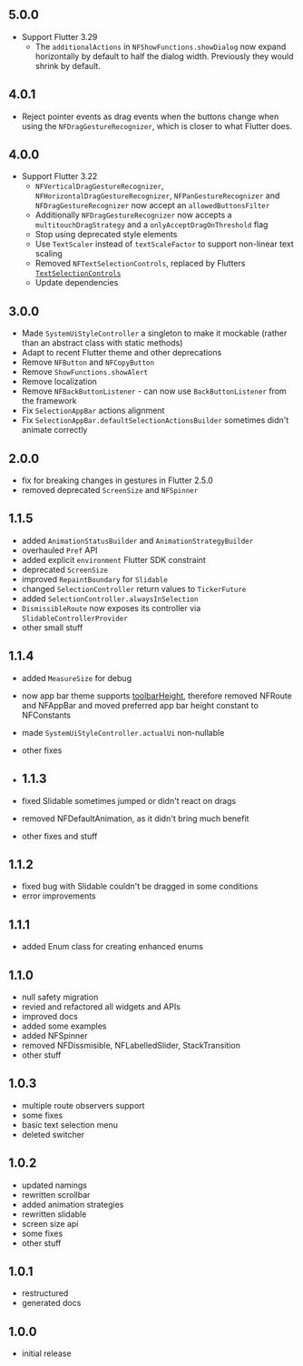 ## 5.0.0
* Support Flutter 3.29
  - The `additionalActions` in `NFShowFunctions.showDialog` now expand horizontally by default to half the dialog width.
    Previously they would shrink by default.

## 4.0.1
* Reject pointer events as drag events when the buttons change when using the `NFDragGestureRecognizer`, which is closer
  to what Flutter does.

## 4.0.0
* Support Flutter 3.22
  - `NFVerticalDragGestureRecognizer`, `NFHorizontalDragGestureRecognizer`, `NFPanGestureRecognizer` and
    `NFDragGestureRecognizer` now accept an `allowedButtonsFilter`
  - Additionally `NFDragGestureRecognizer` now accepts a `multitouchDragStrategy` and a `onlyAcceptDragOnThreshold` flag
  - Stop using deprecated style elements
  - Use `TextScaler` instead of `textScaleFactor` to support non-linear text scaling
  - Removed `NFTextSelectionControls`, replaced by Flutters
    [`TextSelectionControls`](https://api.flutter.dev/flutter/widgets/TextSelectionControls-class.html)
  - Update dependencies

## 3.0.0

* Made `SystemUiStyleController` a singleton to make it mockable (rather than an abstract class with static methods)
* Adapt to recent Flutter theme and other deprecations
* Remove `NFButton` and `NFCopyButton`
* Remove `ShowFunctions.showAlert`
* Remove localization
* Remove `NFBackButtonListener` - can now use `BackButtonListener` from the framework
* Fix `SelectionAppBar` actions alignment
* Fix `SelectionAppBar.defaultSelectionActionsBuilder` sometimes didn't animate correctly

## 2.0.0

* fix for breaking changes in gestures in Flutter 2.5.0
* removed deprecated `ScreenSize` and `NFSpinner`

## 1.1.5

* added `AnimationStatusBuilder` and `AnimationStrategyBuilder`
* overhauled `Pref` API
* added explicit `environment` Flutter SDK constraint
* deprecated `ScreenSize`
* improved `RepaintBoundary` for `Slidable`
* changed `SelectionController` return values to `TickerFuture`
* added `SelectionController.alwaysInSelection`
* `DismissibleRoute` now exposes its controller via `SlidableControllerProvider`
* other small stuff

## 1.1.4

* added `MeasureSize` for debug
* now app bar theme supports [toolbarHeight](https://github.com/flutter/flutter/pull/80467), therefore removed NFRoute and NFAppBar and moved preferred app bar height constant to NFConstants
* made `SystemUiStyleController.actualUi` non-nullable
* other fixes

* ## 1.1.3

* fixed Slidable sometimes jumped or didn't react on drags
* removed NFDefaultAnimation, as it didn't bring much benefit
* other fixes and stuff

## 1.1.2

* fixed bug with Slidable couldn't be dragged in some conditions
* error improvements

## 1.1.1

* added Enum class for creating enhanced enums

## 1.1.0

* null safety migration
* revied and refactored all widgets and APIs
* improved docs
* added some examples
* added NFSpinner
* removed NFDissmisible, NFLabelledSlider, StackTransition
* other stuff
 
## 1.0.3

* multiple route observers support
* some fixes
* basic text selection menu
* deleted switcher

## 1.0.2

* updated namings
* rewritten scrollbar
* added animation strategies
* rewritten slidable
* screen size api
* some fixes
* other stuff

## 1.0.1

* restructured
* generated docs
 
## 1.0.0

* initial release